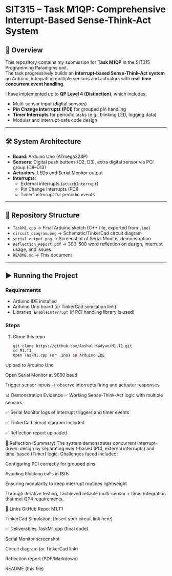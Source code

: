 # SIT315 – Task M1QP: Comprehensive Interrupt-Based Sense-Think-Act System

## 📌 Overview

This repository contains my submission for **Task M1QP** in the SIT315 Programming Paradigms unit.  
The task progressively builds an **interrupt-based Sense-Think-Act system** on Arduino, integrating multiple sensors and actuators with **real-time concurrent event handling**.

I have implemented up to **QP Level 4 (Distinction)**, which includes:

- Multi-sensor input (digital sensors)
- **Pin Change Interrupts (PCI)** for grouped pin handling
- **Timer Interrupts** for periodic tasks (e.g., blinking LED, logging data)
- Modular and interrupt-safe code design

---

## 🛠 System Architecture

- **Board**: Arduino Uno (ATmega328P)
- **Sensors**: Digital push buttons (D2, D3), extra digital sensor via PCI group (D8–D13)
- **Actuators**: LEDs and Serial Monitor output
- **Interrupts**:
  - External interrupts (`attachInterrupt`)
  - Pin Change Interrupts (PCI)
  - Timer1 interrupt for periodic events

---

## 📂 Repository Structure

- `TaskM1.cpp` → Final Arduino sketch (C++ file, exported from `.ino`)
- `circuit_diagram.png` → Schematic/TinkerCad circuit diagram
- `serial_output.png` → Screenshot of Serial Monitor demonstration
- `Reflection_Report.pdf` → 300–500 word reflection on design, interrupt usage, and issues
- `README.md` → This document

---

## ▶️ Running the Project

### Requirements

- Arduino IDE installed
- Arduino Uno board (or TinkerCad simulation link)
- Libraries: `EnableInterrupt` (if PCI handling library is used)

### Steps

1. Clone this repo
   ```bash
   git clone https://github.com/Anshul-Kadyan/M1.T1.git
   cd M1.T1
   Open TaskM1.cpp (or .ino) in Arduino IDE
   ```

Upload to Arduino Uno

Open Serial Monitor at 9600 baud

Trigger sensor inputs → observe interrupts firing and actuator responses

📊 Demonstration Evidence
✅ Working Sense-Think-Act logic with multiple sensors

✅ Serial Monitor logs of interrupt triggers and timer events

✅ TinkerCad circuit diagram included

✅ Reflection report uploaded

📝 Reflection (Summary)
The system demonstrates concurrent interrupt-driven design by separating event-based (PCI, external interrupts) and time-based (Timer) logic. Challenges faced included:

Configuring PCI correctly for grouped pins

Avoiding blocking calls in ISRs

Ensuring modularity to keep interrupt routines lightweight

Through iterative testing, I achieved reliable multi-sensor + timer integration that met QP4 requirements.

🔗 Links
GitHub Repo: M1.T1

TinkerCad Simulation: [Insert your circuit link here]

✅ Deliverables
TaskM1.cpp (final code)

Serial Monitor screenshot

Circuit diagram (or TinkerCad link)

Reflection report (PDF/Markdown)

README (this file)
